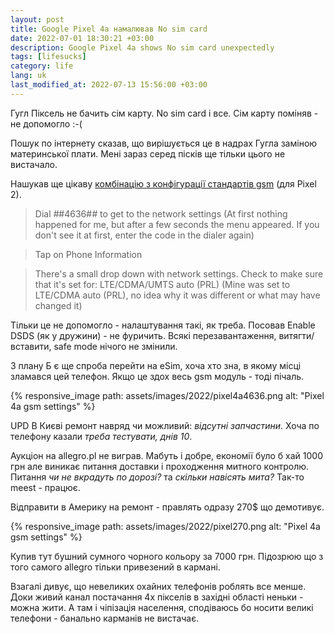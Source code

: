 ```yaml
---
layout: post
title: Google Pixel 4a намалював No sim card
date: 2022-07-01 18:30:21 +03:00
description: Google Pixel 4a shows No sim card unexpectedly
tags: [lifesucks]
category: life
lang: uk
last_modified_at: 2022-07-13 15:56:00 +03:00
---
```


Гугл Піксель не бачить сім карту.
No sim card і все.
Сім карту поміняв - не допомогло :-(

Пошук по інтернету сказав, що вирішується це в надрах Гугла заміною материнської плати.
Мені зараз серед пісків ще тільки цього не вистачало.

Нашукав ще цікаву 
[комбінацію з конфігурації стандартів gsm](https://support.google.com/fi/thread/14484935?msgid=15400024)
 (для Pixel 2).

> Dial *#*#4636#*#* to get to the network settings
(At first nothing happened for me, but after a few seconds the menu appeared.  If you don't see it at first, enter the code in the dialer again)

> Tap on Phone Information

> There's a small drop down with network settings. Check to make sure that it's set for: LTE/CDMA/UMTS auto (PRL)
(Mine was set to LTE/CDMA auto (PRL), no idea why it was different or what may have changed it)

Тільки це не допомогло - налаштування такі, як треба.
Посовав Enable DSDS (як у дружини) - не фуричить.
Всякі перезавантаження, витягти/вставити, safe mode нічого не змінили.

З плану Б є ще спроба перейти на eSim, хоча хто зна, в якому місці зламався цей телефон.
Якщо це здох весь gsm модуль - тоді пічаль.

{% responsive_image path: assets/images/2022/pixel4a4636.png alt: "Pixel 4a gsm settings" %}

UPD 
В Києві ремонт навряд чи можливий: _відсутні запчастини_. Хоча по телефону казали _треба тестувати, днів 10_.

Аукціон на allegro.pl не виграв. 
Мабуть і добре, економії було б хай 1000 грн але виникає питання доставки і проходження митного контролю.
Питання _чи не вкрадуть по дорозі?_ та _скільки навісять мита?_ Так-то meest - працює.

Відправити в Америку на ремонт - правлять одразу 270$ що демотивує.

{% responsive_image path: assets/images/2022/pixel270.png alt: "Pixel 4a gsm settings" %}

Купив тут бушний сумного чорного кольору за 7000 грн.
Підозрюю що з того самого allegro тільки привезений в кармані.

Взагалі дивує, що невеликих охайних телефонів роблять все менше.
Доки живий канал постачання 4х пікселів в західні області неньки - можна жити.
А там і чіпізація населення, сподіваюсь бо носити великі телефони - банально карманів не вистачає.
